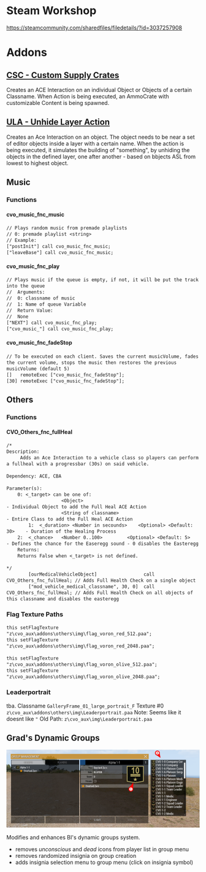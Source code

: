 # Steam Workshop
https://steamcommunity.com/sharedfiles/filedetails/?id=3037257908


# Addons
## [CSC - Custom Supply Crates](/addons/csc/readme.md)
Creates an ACE Interaction on an individual Object or Objects of a certain Classname.
When Action is being executed, an AmmoCrate with customizable Content is being spawned.

## [ULA - Unhide Layer Action](/addons/ula/readme.md)
Creates an Ace Interaction on an object. The object needs to be near a set of editor objects inside a layer with a certain name. 
When the action is being executed, it simulates the building of "something", by unhiding the objects in the defined layer, one after another - based on bbjects ASL from lowest to highest object.


## Music

### Functions
#### cvo_music_fnc_music
```sqf
// Plays random music from premade playlists
// 0: premade playlist <string>
// Example:
["postInit"] call cvo_music_fnc_music;
["leaveBase"] call cvo_music_fnc_music;
```

#### cvo_music_fnc_play
```sqf
// Plays music if the queue is empty, if not, it will be put the track into the queue
//  Arguments:
//  0: classname of music
//  1: Name of queue Variable
//  Return Value:
//  None
["NEXT"] call cvo_music_fnc_play;
["cvo_music_"] call cvo_music_fnc_play;
```

#### cvo_music_fnc_fadeStop
```sqf
// To be executed on each client. Saves the current musicVolume, fades the current volume, stops the music then restores the previous musicVolume (default 5)
[]   remoteExec ["cvo_music_fnc_fadeStop"];
[30] remoteExec ["cvo_music_fnc_fadeStop"];
```

## Others

### Functions
#### CVO_Others_fnc_fullHeal
```sqf
/*
Description:
	 Adds an Ace Interaction to a vehicle class so players can perform a fullheal with a progressbar (30s) on said vehicle.

Dependency: ACE, CBA

Parameter(s):
	0: <_target> can be one of: 
					<Object>	     	    							- Individual Object to add the Full Heal ACE Action
					<String of classname>   							- Entire Class to add the Full Heal ACE Action
		1:  <_duration>	<Number in secounds>    <Optional> <Default: 30>	- Duration of the Healing Process
	2: 	<_chance> 	<Number 0..100> 		<Optional> <Default: 5>		- Defines the chance for the Easeregg sound - 0 disables the Easteregg
	Returns:
	Returns False when <_target> is not defined.

*/
		[ourMedicalVehicleObject]                 call CVO_Others_fnc_fullHeal;	// Adds Full Health Check on a single object
		["mod_vehicle_medical_classname", 30, 0]  call CVO_Others_fnc_fullHeal;	// Adds Full Health Check on all objects of this classname and disables the easteregg
```

### Flag Texture Paths
```sqf 
this setFlagTexture "z\cvo_aux\addons\others\img\flag_voron_red_512.paa";
this setFlagTexture "z\cvo_aux\addons\others\img\flag_voron_red_2048.paa";

this setFlagTexture "z\cvo_aux\addons\others\img\flag_voron_olive_512.paa";
this setFlagTexture "z\cvo_aux\addons\others\img\flag_voron_olive_2048.paa";
```

### Leaderportrait
tba. 
Classname  `GalleryFrame_01_large_portrait_F`
Texture #0 `z\cvo_aux\addons\others\img\Leaderportrait.paa`
Note: Seems like it doesnt like `"`
Old Path:  `z\cvo_aux\img\Leaderportrait.paa`


## Grad's Dynamic Groups
![alt text](/img/readme/dynamicGroups.png)

Modifies and enhances BI's dynamic groups system.

* removes *unconscious* and *dead* icons from player list in group menu
* removes randomized insignia on group creation
* adds insignia selection menu to group menu (click on insignia symbol)

